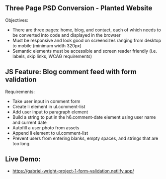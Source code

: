 ## Three Page PSD Conversion - Planted Website

Objectives:

-   There are three pages: home, blog, and contact, each of which needs to be converted into code and displayed in the browser
-   Must be responsive and look good on screensizes ranging from desktop to mobile (minimum width 320px)
-   Semantic elements must be accessible and screen reader friendly (i.e. labels, skip links, WCAG requirements)

## JS Feature: Blog comment feed with form validation

Requirements: 
- Take user input in comment form
- Create li element in ul.comment-list
- Add user input to paragraph element
- Build a string to put in the h6.comment-date element using user name and current date
- Autofill a user photo from assets
- Append li element to ul.comment-list
- Prevent users from entering blanks, empty spaces, and strings that are too long

## Live Demo:
- https://gabriel-wright-project-1-form-validation.netlify.app/
